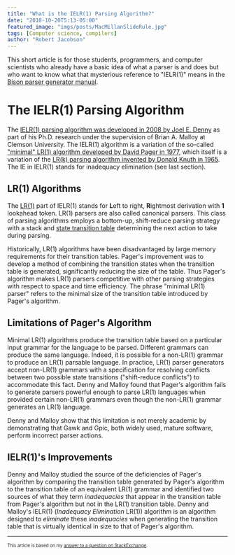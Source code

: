 ```yaml
---
title: "What is the IELR(1) Parsing Algorithm?"
date: "2018-10-20T5:13-05:00"
featured_image: "imgs/posts/MacMillanSlideRule.jpg"
tags: [Computer science, compilers]
author: "Robert Jacobson"
---
```


This short article is for those students, programmers, and computer scientists who already have a basic idea of what a parser is and does but who want to know what that mysterious reference to "IELR(1)" means in the [Bison parser generator manual](https://www.gnu.org/software/bison/).

# The IELR(1) Parsing Algorithm
The [IELR(1) parsing algorithm was developed in 2008 by Joel E. Denny][1] as part of his Ph.D. research under the supervision of Brian A. Malloy at Clemson University. The IELR(1) algorithm is a variation of the so-called ["minimal" LR(1) algorithm developed by David Pager in 1977](https://doi.org/10.1007/BF00290336), which itself is a variation of the [LR(k) parsing algorithm invented by Donald Knuth in 1965](https://doi.org/10.1007/BF00290336). The IE in IELR(1) stands for inadequacy elimination (see last section).

## LR(1) Algorithms

The [LR(1)](https://en.wikipedia.org/wiki/Canonical_LR_parser) part of IELR(1) stands for **L**eft to right, **R**ightmost derivation with **1** lookahead token. LR(1) parsers are also called canonical parsers. This class of parsing algorithms employs a bottom-up, shift-reduce parsing strategy with a stack and [state transition table](https://en.wikipedia.org/wiki/State_transition_table) determining the next action to take during parsing.

Historically, LR(1) algorithms have been disadvantaged by large memory requirements for their transition tables. Pager's improvement was to develop a method of combining the transition states when the transition table is generated, significantly reducing the size of the table. Thus Pager's algorithm makes LR(1) parsers competitive with other parsing strategies with respect to space and time efficiency. The phrase "minimal LR(1) parser" refers to the minimal size of the transition table introduced by Pager's algorithm.

## Limitations of Pager's Algorithm

Minimal LR(1) algorithms produce the transition table based on a particular input grammar for the language to be parsed. Different grammars can produce the same language. Indeed, it is possible for a non-LR(1) grammar to produce an LR(1) parsable language. In practice, LR(1) parser generators accept non-LR(1) grammars with a specification for resolving conflicts between two possible state transitions ("shift-reduce conflicts") to accommodate this fact. Denny and Malloy found that Pager's algorithm fails to generate parsers powerful enough to parse LR(1) languages when provided certain non-LR(1) grammars even though the non-LR(1) grammar generates an LR(1) language.

Denny and Malloy show that this limitation is not merely academic by demonstrating that Gawk and Gpic, both widely used, mature software, perform incorrect parser actions.

## IELR(1)'s Improvements

Denny and Malloy studied the source of the deficiencies of Pager's algorithm by comparing the transition table generated by Pager's algorithm to the transition table of an equivalent LR(1) grammar and identified two sources of what they term *inadequacies* that appear in the transition table from Pager's algorithm but not in the LR(1) transition table. Denny and Malloy's IELR(1) (*Inadequacy Elimination* LR(1)) algorithm is an algorithm designed to *eliminate* these *inadequacies* when generating the transition table that is virtually identical in size to that of Pager's algorithm.


<hr>

<span style="font-size:x-small;">This article is based on my [answer to a question on StackExchange](https://cs.stackexchange.com/questions/3461/what-is-an-ielr1-parser/99463#99463).</span>

[1]: https://doi.org/10.1016/j.scico.2009.08.001
